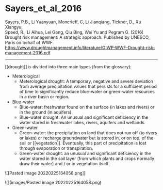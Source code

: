 # Sayers_et_al_2016

Sayers, P.B., Li Yuanyuan, Moncrieff, C, Li Jianqiang, Tickner, D., Xu Xiangyu,  
Speed, R., Li Aihua, Lei Gang, Qiu Bing, Wei Yu and Pegram G. (2016) Drought risk management: A strategic approach. Published by UNESCO, Paris on behalf of WWF.
https://www.droughtmanagement.info/literature/GIWP-WWF-Drought-risk-management-2016.pdf

---

[[drought]] is divided into three main types (from the glossary):

- Meterological
	- Meterological drought: A temporary, negative and severe deviation from average precipitation values that persists for a sufficient period of time to significantly reduce blue-water or green-water resources in a river basin or region.
- Blue-water
	- Blue-water: freshwater found on the surface (in lakes and rivers) or in the ground (in aquifers).  
	- Blue-water drought: An unusual and significant deficiency in the water stored in freshwater lakes, rivers, aquifers and wetlands.
- Green-water
	- Green-water: the precipitation on land that does not run off (to rivers or lakes) or recharge groundwater but is stored in, or on top, of the soil or [[vegetation]]. Eventually, this part of precipitation is lost through  evaporation or transpiration.
	- Green-water drought: an unusual and significant deficiency in the water stored in the soil layer (from which plants and crops normally draw their water) and / or in vegetation itself.


![[Pasted image 20220225164058.png]]

![](images/Pasted image 20220225164058.png)